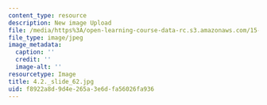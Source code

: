 ```yaml
---
content_type: resource
description: New image Upload
file: /media/https%3A/open-learning-course-data-rc.s3.amazonaws.com/15-s21-nuts-and-bolts-of-business-plans-january-iap-2014/f8922a8d9d4e265a3e6dfa56026fa936_4.2._slide_62.jpg
file_type: image/jpeg
image_metadata:
  caption: ''
  credit: ''
  image-alt: ''
resourcetype: Image
title: 4.2._slide_62.jpg
uid: f8922a8d-9d4e-265a-3e6d-fa56026fa936
---
```

